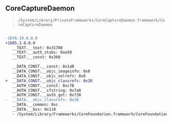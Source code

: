 ## CoreCaptureDaemon

> `/System/Library/PrivateFrameworks/CoreCaptureDaemon.framework/CoreCaptureDaemon`

```diff

-1076.19.0.0.0
+1085.3.0.0.0
   __TEXT.__text: 0x31708
   __TEXT.__auth_stubs: 0xe50
   __TEXT.__const: 0x360

   __DATA_CONST.__const: 0x1a0
   __DATA_CONST.__objc_imageinfo: 0x8
   __DATA_CONST.__objc_selrefs: 0x8
+  __DATA_CONST.__objc_classrefs: 0x20
   __AUTH_CONST.__const: 0xc78
   __AUTH_CONST.__cfstring: 0x7a0
   __AUTH_CONST.__auth_got: 0x738
-  __DATA.__objc_classrefs: 0x20
   __DATA.__common: 0xc
   __DATA.__bss: 0x118
   - /System/Library/Frameworks/CoreFoundation.framework/CoreFoundation

```
